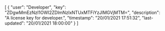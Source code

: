 [
	{
		"user": "Developer",
		"key": "ZDgwMmEzNzI1OWI2ZDlmNzIxNTUxMTFiYzJlMGVjMTM=",
		"description": "A license key for developer.",
		"timestamp": "20/01/2021 17:51:32",
		"last-updated": "20/01/2021 18:00:00"
	}
]
